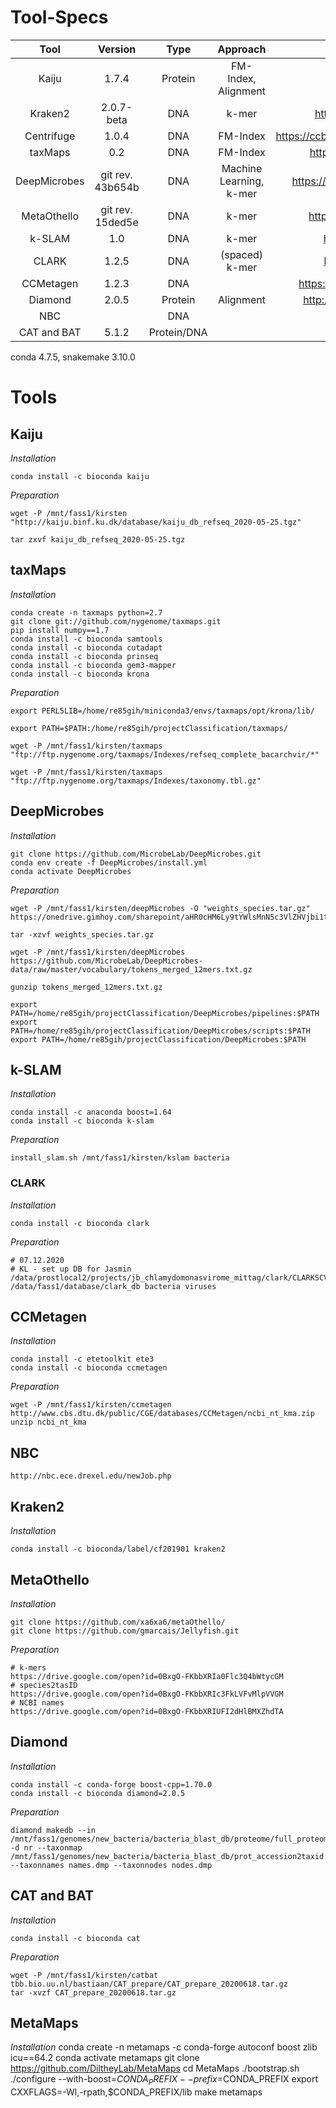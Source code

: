 <!-- 
This file contains the commands used after the tools have been successfully installed. It contains downloading the mandatory databases, weights or indices.-->

# Tool-Specs

|     Tool     |   Version  |   Type  |         Approach        |                       Reference                      |   conda  |
|:------------:|:----------:|:-------:|:-----------------------:|:----------------------------------------------------:|:--------:|
|     Kaiju    |    1.7.4   | Protein |   FM-Index, Alignment   |               http://kaiju.binf.ku.dk/               |projectMAIN|
|    Kraken2   | 2.0.7-beta |   DNA   |          k-mer          |         http://ccb.jhu.edu/software/kraken2/         |projectMAIN|
|  Centrifuge  |    1.0.4   |   DNA   |         FM-Index        | https://ccb.jhu.edu/software/centrifuge/manual.shtml |classification|
|    taxMaps   |     0.2    |   DNA   |         FM-Index        |          https://github.com/nygenome/taxmaps         |taxmaps|
| DeepMicrobes |git rev. 43b654b  |DNA| Machine Learning, k-mer |      https://github.com/MicrobeLab/DeepMicrobes      |DeepMicrobes|
|  MetaOthello |git rev. 15ded5e  |DNA|          k-mer          |         https://github.com/xa6xa6/metaOthello        |projectMAIN|
|    k-SLAM    |     1.0    |   DNA   |          k-mer          |            https://github.com/aindj/k-SLAM           |kslam|
|     CLARK    |    1.2.5   |   DNA   |      (spaced) k-mer     |           http://clark.cs.ucr.edu/Overview/          |projectMAIN|
|   CCMetagen  |    1.2.3   |   DNA   |                         |       https://github.com/vrmarcelino/CCMetagen       |diamond|
|   Diamond    | 2.0.5     | Protein |        Alignment        | http://www.diamondsearch.org/index.php               |projectMAIN|
| NBC           |           | DNA | |http://nbc.ece.drexel.edu/| Webserver |
|CAT and BAT| 5.1.2| Protein/DNA||https://github.com/dutilh/CAT| catbat|

conda 4.7.5, snakemake 3.10.0

# Tools
## Kaiju
_Installation_

    conda install -c bioconda kaiju

_Preparation_   

    wget -P /mnt/fass1/kirsten "http://kaiju.binf.ku.dk/database/kaiju_db_refseq_2020-05-25.tgz"
    
    tar zxvf kaiju_db_refseq_2020-05-25.tgz

## taxMaps
_Installation_

    conda create -n taxmaps python=2.7
    git clone git://github.com/nygenome/taxmaps.git
    pip install numpy==1.7
    conda install -c bioconda samtools
    conda install -c bioconda cutadapt
    conda install -c bioconda prinseq
    conda install -c bioconda gem3-mapper
    conda install -c bioconda krona
<!-- changed the path for python env in taxMaps-file into /home/re85gih/miniconda3/envs/taxmaps/bin/python2.7 -->

_Preparation_

<!--for Krona -->
    export PERL5LIB=/home/re85gih/miniconda3/envs/taxmaps/opt/krona/lib/
<!-- for usability-->
    export PATH=$PATH:/home/re85gih/projectClassification/taxmaps/

<!-- Stand der Downloads: 06.03.18 -->
    wget -P /mnt/fass1/kirsten/taxmaps "ftp://ftp.nygenome.org/taxmaps/Indexes/refseq_complete_bacarchvir/*"
    
    wget -P /mnt/fass1/kirsten/taxmaps "ftp://ftp.nygenome.org/taxmaps/Indexes/taxonomy.tbl.gz"

## DeepMicrobes
<!-- 
https://github.com/MicrobeLab/DeepMicrobes/blob/master/document/install.md-->
_Installation_

    git clone https://github.com/MicrobeLab/DeepMicrobes.git
    conda env create -f DeepMicrobes/install.yml
    conda activate DeepMicrobes

<!-- changed path to python in file!
/home/re85gih/miniconda3/envs/DeepMicrobes/bin/python
-->
_Preparation_
<!-- species weights-->
    wget -P /mnt/fass1/kirsten/deepMicrobes -O "weights_species.tar.gz" https://onedrive.gimhoy.com/sharepoint/aHR0cHM6Ly9tYWlsMnN5c3VlZHVjbi1teS5zaGFyZXBvaW50LmNvbS86dTovZy9wZXJzb25hbC9saWFuZ3F4N19tYWlsMl9zeXN1X2VkdV9jbi9FU0EtWnZwdVlqcEZqTHlkb2U2Tzl2OEJLOW5PbnFrdkdvOWpuaW56VGE5V0tnP2U9dGo2b3Vo.weights_species.tar.gz
    
    tar -xzvf weights_species.tar.gz
<!-- kmers-->
    wget -P /mnt/fass1/kirsten/deepMicrobes https://github.com/MicrobeLab/DeepMicrobes-data/raw/master/vocabulary/tokens_merged_12mers.txt.gz
    
    gunzip tokens_merged_12mers.txt.gz

<!-- exporting paths-->
    export PATH=/home/re85gih/projectClassification/DeepMicrobes/pipelines:$PATH
    export PATH=/home/re85gih/projectClassification/DeepMicrobes/scripts:$PATH
    export PATH=/home/re85gih/projectClassification/DeepMicrobes:$PATH

## k-SLAM
_Installation_

    conda install -c anaconda boost=1.64
    conda install -c bioconda k-slam

_Preparation_

    install_slam.sh /mnt/fass1/kirsten/kslam bacteria

### CLARK
_Installation_

    conda install -c bioconda clark

_Preparation_

    # 07.12.2020
    # KL - set up DB for Jasmin
    /data/prostlocal2/projects/jb_chlamydomonasvirome_mittag/clark/CLARKSCV1.2.6.1/set_targets.sh /data/fass1/database/clark_db bacteria viruses

## CCMetagen
_Installation_
    
    conda install -c etetoolkit ete3
    conda install -c bioconda ccmetagen

_Preparation_

    wget -P /mnt/fass1/kirsten/ccmetagen http://www.cbs.dtu.dk/public/CGE/databases/CCMetagen/ncbi_nt_kma.zip
    unzip ncbi_nt_kma

## NBC
    http://nbc.ece.drexel.edu/newJob.php

## Kraken2
_Installation_

    conda install -c bioconda/label/cf201901 kraken2

## MetaOthello
_Installation_

    git clone https://github.com/xa6xa6/metaOthello/
    git clone https://github.com/gmarcais/Jellyfish.git

_Preparation_

    # k-mers
    https://drive.google.com/open?id=0BxgO-FKbbXRIa0Flc3Q4bWtycGM
    # species2tasID
    https://drive.google.com/open?id=0BxgO-FKbbXRIc3FkLVFvMlpVVGM
    # NCBI names
    https://drive.google.com/open?id=0BxgO-FKbbXRIUFI2dHlBMXZhdTA


## Diamond
_Installation_

    conda install -c conda-forge boost-cpp=1.70.0
    conda install -c bioconda diamond=2.0.5

_Preparation_

    diamond makedb --in /mnt/fass1/genomes/new_bacteria/bacteria_blast_db/proteome/full_proteome_bacteria.faa -d nr --taxonmap /mnt/fass1/genomes/new_bacteria/bacteria_blast_db/prot_accession2taxid.txt --taxonnames names.dmp --taxonnodes nodes.dmp

<!-- bisschen tricky, die richtige Version rauszufinden, bei den vorherigen ging taxonnames nicht-->
## CAT and BAT
_Installation_

    conda install -c bioconda cat

_Preparation_

    wget -P /mnt/fass1/kirsten/catbat tbb.bio.uu.nl/bastiaan/CAT_prepare/CAT_prepare_20200618.tar.gz
    tar -xvzf CAT_prepare_20200618.tar.gz
    
<!-- grep version 2020-06-18.CAT_prepare.fresh.log-->

## MetaMaps
_Installation_
    conda create -n metamaps -c conda-forge autoconf boost zlib icu==64.2
    conda activate metamaps
    git clone https://github.com/DiltheyLab/MetaMaps
    cd MetaMaps
    ./bootstrap.sh
    ./configure --with-boost=$CONDA_PREFIX --prefix=$CONDA_PREFIX
    export CXXFLAGS=-Wl,-rpath,$CONDA_PREFIX/lib
    make metamaps

